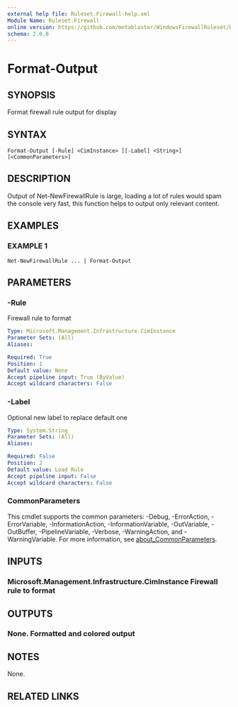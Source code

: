 ```yaml
---
external help file: Ruleset.Firewall-help.xml
Module Name: Ruleset.Firewall
online version: https://github.com/metablaster/WindowsFirewallRuleset/blob/master/Modules/Ruleset.Firewall/Help/en-US/Format-Output.md
schema: 2.0.0
---
```


# Format-Output

## SYNOPSIS

Format firewall rule output for display

## SYNTAX

```none
Format-Output [-Rule] <CimInstance> [[-Label] <String>] [<CommonParameters>]
```

## DESCRIPTION

Output of Net-NewFirewallRule is large, loading a lot of rules would spam the console
very fast, this function helps to output only relevant content.

## EXAMPLES

### EXAMPLE 1

```none
Net-NewFirewallRule ... | Format-Output
```

## PARAMETERS

### -Rule

Firewall rule to format

```yaml
Type: Microsoft.Management.Infrastructure.CimInstance
Parameter Sets: (All)
Aliases:

Required: True
Position: 1
Default value: None
Accept pipeline input: True (ByValue)
Accept wildcard characters: False
```

### -Label

Optional new label to replace default one

```yaml
Type: System.String
Parameter Sets: (All)
Aliases:

Required: False
Position: 2
Default value: Load Rule
Accept pipeline input: False
Accept wildcard characters: False
```

### CommonParameters

This cmdlet supports the common parameters: -Debug, -ErrorAction, -ErrorVariable, -InformationAction, -InformationVariable, -OutVariable, -OutBuffer, -PipelineVariable, -Verbose, -WarningAction, and -WarningVariable. For more information, see [about_CommonParameters](http://go.microsoft.com/fwlink/?LinkID=113216).

## INPUTS

### Microsoft.Management.Infrastructure.CimInstance Firewall rule to format

## OUTPUTS

### None. Formatted and colored output

## NOTES

None.

## RELATED LINKS
